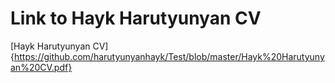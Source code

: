 # Link to Hayk Harutyunyan CV

[Hayk Harutyunyan CV]{https://github.com/harutyunyanhayk/Test/blob/master/Hayk%20Harutyunyan%20CV.pdf}
